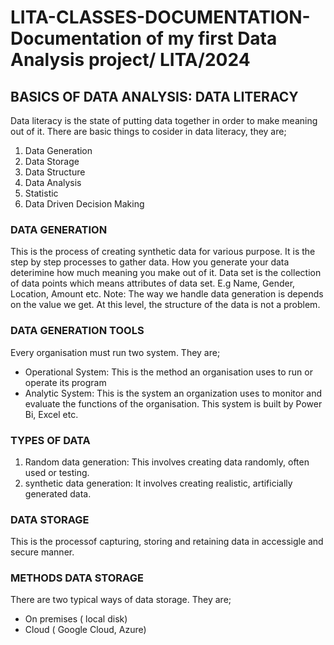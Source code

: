 # LITA-CLASSES-DOCUMENTATION-Documentation of  my first Data Analysis project/ LITA/2024

## BASICS OF DATA ANALYSIS: DATA LITERACY
Data literacy is the state of putting data together in order to make meaning out of it. There are basic things to cosider in data literacy, they are; 
1. Data Generation
2. Data Storage
3. Data Structure
4. Data Analysis
5. Statistic
6. Data Driven Decision Making

### DATA GENERATION
This is the process of creating synthetic data for various purpose. It is the step by step processes to gather data. How you generate your data deterimine how much meaning you make out of it. 
Data set is the collection of data points which means attributes of data set. E.g Name, Gender, Location, Amount etc.
Note: The way we handle data generation is depends on the value we get. At this level, the structure of the data is not a problem.

### DATA GENERATION TOOLS
Every organisation must run two system. They are;
- Operational System: This is the method an organisation uses to run or operate its program
- Analytic System: This is the system an organization uses to monitor and evaluate the functions of the organisation. This system is built by Power Bi, Excel etc.
   
### TYPES OF DATA
1. Random data generation: This involves creating data randomly, often used or testing.
2. synthetic data generation: It involves creating realistic, artificially generated data.

### DATA STORAGE
This is the processof capturing, storing and retaining data in accessigle and secure manner.
###  METHODS DATA STORAGE
There are two typical ways of data storage. They are;
- On premises ( local disk)
- Cloud ( Google Cloud, Azure)




